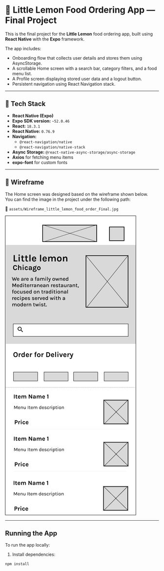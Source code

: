 # 🍋 Little Lemon Food Ordering App — Final Project

This is the final project for the **Little Lemon** food ordering app, built using **React Native** with the **Expo** framework.

The app includes:
- Onboarding flow that collects user details and stores them using AsyncStorage.
- A scrollable Home screen with a search bar, category filters, and a food menu list.
- A Profile screen displaying stored user data and a logout button.
- Persistent navigation using React Navigation stack.

---

## 🧪 Tech Stack

- **React Native (Expo)**
- **Expo SDK version:** `~52.0.46`
- **React:** `18.3.1`
- **React Native:** `0.76.9`
- **Navigation:**
  - `@react-navigation/native`
  - `@react-navigation/native-stack`
- **Async Storage:** `@react-native-async-storage/async-storage`
- **Axios** for fetching menu items
- **expo-font** for custom fonts

---

## 📐 Wireframe

The Home screen was designed based on the wireframe shown below.  
You can find the image in the project under the following path:

📁 `assets/Wireframe_little_lemon_food_order_Final.jpg`

![Wireframe](./assets/Wireframe_little_lemon_food_order_Final.jpg)

---

## Running the App

To run the app locally:

1. Install dependencies:

```bash
npm install
